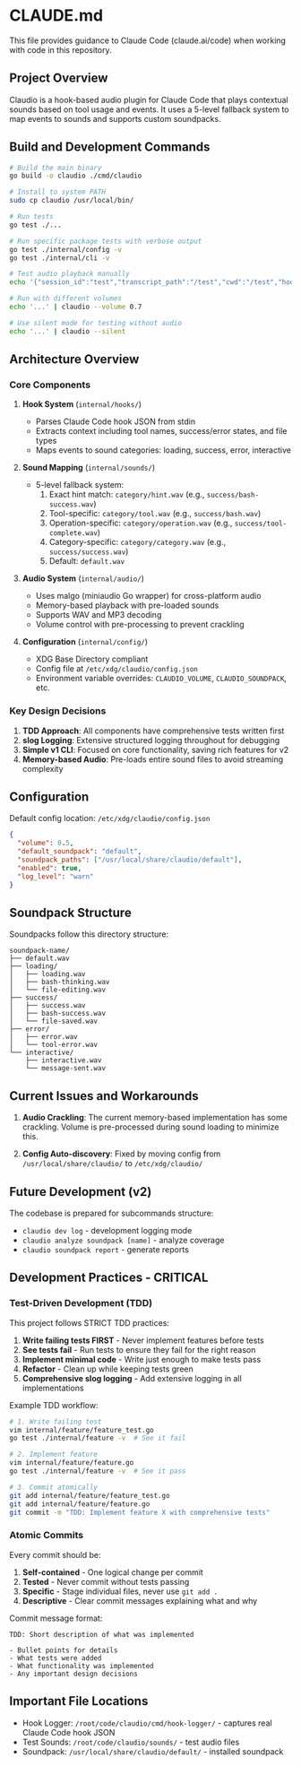 # CLAUDE.md

This file provides guidance to Claude Code (claude.ai/code) when working with code in this repository.

## Project Overview

Claudio is a hook-based audio plugin for Claude Code that plays contextual sounds based on tool usage and events. It uses a 5-level fallback system to map events to sounds and supports custom soundpacks.

## Build and Development Commands

```bash
# Build the main binary
go build -o claudio ./cmd/claudio

# Install to system PATH
sudo cp claudio /usr/local/bin/

# Run tests
go test ./...

# Run specific package tests with verbose output
go test ./internal/config -v
go test ./internal/cli -v

# Test audio playback manually
echo '{"session_id":"test","transcript_path":"/test","cwd":"/test","hook_event_name":"PostToolUse","tool_name":"Bash","tool_response":{"stdout":"success","stderr":"","interrupted":false}}' | claudio

# Run with different volumes
echo '...' | claudio --volume 0.7

# Use silent mode for testing without audio
echo '...' | claudio --silent
```

## Architecture Overview

### Core Components

1. **Hook System** (`internal/hooks/`)
   - Parses Claude Code hook JSON from stdin
   - Extracts context including tool names, success/error states, and file types
   - Maps events to sound categories: loading, success, error, interactive

2. **Sound Mapping** (`internal/sounds/`)
   - 5-level fallback system:
     1. Exact hint match: `category/hint.wav` (e.g., `success/bash-success.wav`)
     2. Tool-specific: `category/tool.wav` (e.g., `success/bash.wav`)
     3. Operation-specific: `category/operation.wav` (e.g., `success/tool-complete.wav`)
     4. Category-specific: `category/category.wav` (e.g., `success/success.wav`)
     5. Default: `default.wav`

3. **Audio System** (`internal/audio/`)
   - Uses malgo (miniaudio Go wrapper) for cross-platform audio
   - Memory-based playback with pre-loaded sounds
   - Supports WAV and MP3 decoding
   - Volume control with pre-processing to prevent crackling

4. **Configuration** (`internal/config/`)
   - XDG Base Directory compliant
   - Config file at `/etc/xdg/claudio/config.json`
   - Environment variable overrides: `CLAUDIO_VOLUME`, `CLAUDIO_SOUNDPACK`, etc.

### Key Design Decisions

1. **TDD Approach**: All components have comprehensive tests written first
2. **slog Logging**: Extensive structured logging throughout for debugging
3. **Simple v1 CLI**: Focused on core functionality, saving rich features for v2
4. **Memory-based Audio**: Pre-loads entire sound files to avoid streaming complexity

## Configuration

Default config location: `/etc/xdg/claudio/config.json`
```json
{
  "volume": 0.5,
  "default_soundpack": "default",
  "soundpack_paths": ["/usr/local/share/claudio/default"],
  "enabled": true,
  "log_level": "warn"
}
```

## Soundpack Structure

Soundpacks follow this directory structure:
```
soundpack-name/
├── default.wav
├── loading/
│   ├── loading.wav
│   ├── bash-thinking.wav
│   └── file-editing.wav
├── success/
│   ├── success.wav
│   ├── bash-success.wav
│   └── file-saved.wav
├── error/
│   ├── error.wav
│   └── tool-error.wav
└── interactive/
    ├── interactive.wav
    └── message-sent.wav
```

## Current Issues and Workarounds

1. **Audio Crackling**: The current memory-based implementation has some crackling. Volume is pre-processed during sound loading to minimize this.

2. **Config Auto-discovery**: Fixed by moving config from `/usr/local/share/claudio/` to `/etc/xdg/claudio/`

## Future Development (v2)

The codebase is prepared for subcommands structure:
- `claudio dev log` - development logging mode
- `claudio analyze soundpack [name]` - analyze coverage
- `claudio soundpack report` - generate reports

## Development Practices - CRITICAL

### Test-Driven Development (TDD)
This project follows STRICT TDD practices:
1. **Write failing tests FIRST** - Never implement features before tests
2. **See tests fail** - Run tests to ensure they fail for the right reason
3. **Implement minimal code** - Write just enough to make tests pass
4. **Refactor** - Clean up while keeping tests green
5. **Comprehensive slog logging** - Add extensive logging in all implementations

Example TDD workflow:
```bash
# 1. Write failing test
vim internal/feature/feature_test.go
go test ./internal/feature -v  # See it fail

# 2. Implement feature
vim internal/feature/feature.go
go test ./internal/feature -v  # See it pass

# 3. Commit atomically
git add internal/feature/feature_test.go
git add internal/feature/feature.go
git commit -m "TDD: Implement feature X with comprehensive tests"
```

### Atomic Commits
Every commit should be:
1. **Self-contained** - One logical change per commit
2. **Tested** - Never commit without tests passing
3. **Specific** - Stage individual files, never use `git add .`
4. **Descriptive** - Clear commit messages explaining what and why

Commit message format:
```
TDD: Short description of what was implemented

- Bullet points for details
- What tests were added
- What functionality was implemented
- Any important design decisions
```

## Important File Locations

- Hook Logger: `/root/code/claudio/cmd/hook-logger/` - captures real Claude Code hook JSON
- Test Sounds: `/root/code/claudio/sounds/` - test audio files
- Soundpack: `/usr/local/share/claudio/default/` - installed soundpack
